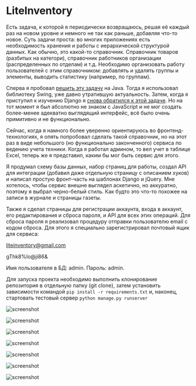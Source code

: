 # LiteInventory

Есть задача, к которой я периодически возвращаюсь, решая её каждый раз на новом уровне и немного не так как раньше, добавляя что-то новое. Суть задачи проста: во многих приложениях есть необходимость хранения и работы с иерархической структурой данных. Как обычно, это какой-то справочник. Справочник товаров (разбитых на категори), справочник работников организации (распределенных по отделам) и т.д. Необходимо организовать работу пользователей с этим справочником: добавлять и удалять группы и элементы, выводить статистику (например, по группам).

Сперва я пробовал [решить эту задачу](https://github.com/SergeyLebidko/CatalogComponent) на Java. Тогда я использовал библиотеку Swing, уже давно утратившую актуальность.
Затем, когда я приступил к изучению Django я [снова обратился к этой задаче](https://github.com/SergeyLebidko/WebCatalog). Но на тот момент я был абсолютно не знаком с JavaScript и не мог создать более-менее адекватно выглядящий интерфейс, всё было очень примитивно и не функционально.

Сейчас, когда я намного более уверенно ориентируюсь во фронтенд-технологиях, я опять попробовал сделать такой справочник, но на этот раз в виде небольшого (но функционально законченного) сервиса по ведению учета техники. Когда я работал админом, то вел учет в таблице Excel, теперь же я представил, каким бы мог быть сервис для этого.

Я продумал схему базы данных, набор страниц для работы, создал API для интеграции (добавил даже отдельную страницу с описанием хуков) и написал простую фронт-часть на шаблонах Django и jQuery. Мне хотелось, чтобы сервис внешне выглядел аскетично, но аккуратно, поэтому я выбрал черно-белый стиль. Как будто это что-то похожее на записи в журнале и страницы газеты.

Также я сделал страницы для регистрации аккаунта, входа в аккаунт, его редактирования и сброса пароля, и API для всех этих операций. Для сброса пароля я реализовал процедуру отправки пользователю email с кодом сброса. Для этого я специально зарегистрировал почтовый ящик для сервиса:

liteinventory@gmail.com

gThk8%lo@ji86&

Имя пользователя в БД: admin. Пароль: admin.

Для запуска проекта необходимо выполнить клонирование репозитория в отдельную папку (git clone), затем установить зависимости командой
```pip install -r requirements.txt``` и, наконец, стартовать тестовый сервер ```python manage.py runserver```

![screenshot](screenshots/screen1.jpg)

![screenshot](screenshots/screen2.jpg)

![screenshot](screenshots/screen3.jpg)

![screenshot](screenshots/screen4.jpg)

![screenshot](screenshots/screen5.jpg)

![screenshot](screenshots/screen6.jpg)

![screenshot](screenshots/screen7.jpg)
